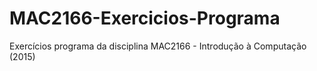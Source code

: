 # MAC2166-Exercicios-Programa
Exercícios programa da disciplina MAC2166 - Introdução à Computação (2015)
